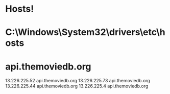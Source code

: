 # Hosts!
# C:\Windows\System32\drivers\etc\hosts	
# api.themoviedb.org

13.226.225.52  api.themoviedb.org
13.226.225.73  api.themoviedb.org  
13.226.225.44  api.themoviedb.org
13.226.225.4  api.themoviedb.org

